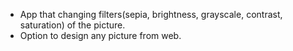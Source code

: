  - App that changing filters(sepia, brightness, grayscale, contrast, saturation) of the picture.
 - Option to design any picture from web.
 
